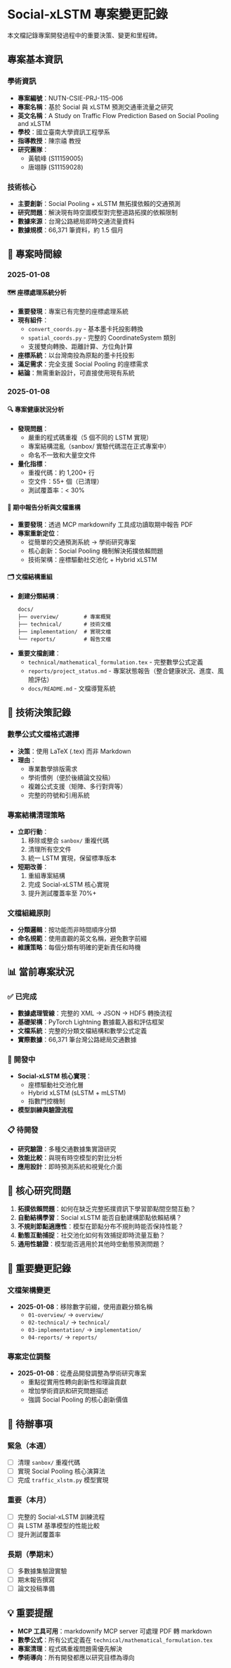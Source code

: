 # Social-xLSTM 專案變更記錄

本文檔記錄專案開發過程中的重要決策、變更和里程碑。

## 專案基本資訊

### 學術資訊
- **專案編號**：NUTN-CSIE-PRJ-115-006
- **專案名稱**：基於 Social 與 xLSTM 預測交通車流量之研究
- **英文名稱**：A Study on Traffic Flow Prediction Based on Social Pooling and xLSTM
- **學校**：國立臺南大學資訊工程學系
- **指導教授**：陳宗禧 教授
- **研究團隊**：
  - 黃毓峰 (S11159005)
  - 唐翊靜 (S11159028)

### 技術核心
- **主要創新**：Social Pooling + xLSTM 無拓撲依賴的交通預測
- **研究問題**：解決現有時空圖模型對完整道路拓撲的依賴限制
- **數據來源**：台灣公路總局即時交通流量資料
- **數據規模**：66,371 筆資料，約 1.5 個月

## 📅 專案時間線

### 2025-01-08

#### 🗺️ 座標處理系統分析
- **重要發現**：專案已有完整的座標處理系統
- **現有組件**：
  - `convert_coords.py` - 基本墨卡托投影轉換
  - `spatial_coords.py` - 完整的 CoordinateSystem 類別
  - 支援雙向轉換、距離計算、方位角計算
- **座標系統**：以台灣南投為原點的墨卡托投影
- **滿足需求**：完全支援 Social Pooling 的座標需求
- **結論**：無需重新設計，可直接使用現有系統

### 2025-01-08
#### 🔍 專案健康狀況分析
- **發現問題**：
  - 嚴重的程式碼重複（5 個不同的 LSTM 實現）
  - 專案結構混亂（sanbox/ 實驗代碼混在正式專案中）
  - 命名不一致和大量空文件
- **量化指標**：
  - 重複代碼：約 1,200+ 行
  - 空文件：55+ 個（已清理）
  - 測試覆蓋率：< 30%

#### 📄 期中報告分析與文檔重構
- **重要發現**：透過 MCP markdownify 工具成功讀取期中報告 PDF
- **專案重新定位**：
  - 從簡單的交通預測系統 → 學術研究專案
  - 核心創新：Social Pooling 機制解決拓撲依賴問題
  - 技術架構：座標驅動社交池化 + Hybrid xLSTM

#### 🗂️ 文檔結構重組
- **創建分類結構**：
  ```
  docs/
  ├── overview/        # 專案概覽
  ├── technical/       # 技術文檔
  ├── implementation/  # 實現文檔
  └── reports/         # 報告文檔
  ```
- **重要文檔創建**：
  - `technical/mathematical_formulation.tex` - 完整數學公式定義
  - `reports/project_status.md` - 專案狀態報告（整合健康狀況、進度、風險評估）
  - `docs/README.md` - 文檔導覽系統

## 🔬 技術決策記錄

### 數學公式文檔格式選擇
- **決策**：使用 LaTeX (.tex) 而非 Markdown
- **理由**：
  - 專業數學排版需求
  - 學術慣例（便於後續論文投稿）
  - 複雜公式支援（矩陣、多行對齊等）
  - 完整的符號和引用系統

### 專案結構清理策略
- **立即行動**：
  1. 移除或整合 `sanbox/` 重複代碼
  2. 清理所有空文件
  3. 統一 LSTM 實現，保留標準版本
- **短期改善**：
  1. 重組專案結構
  2. 完成 Social-xLSTM 核心實現
  3. 提升測試覆蓋率至 70%+

### 文檔組織原則
- **分類邏輯**：按功能而非時間順序分類
- **命名規範**：使用直觀的英文名稱，避免數字前綴
- **維護策略**：每個分類有明確的更新責任和時機

## 📊 當前專案狀況

### ✅ 已完成
- **數據處理管線**：完整的 XML → JSON → HDF5 轉換流程
- **基礎架構**：PyTorch Lightning 數據載入器和評估框架
- **文檔系統**：完整的分類文檔結構和數學公式定義
- **實際數據**：66,371 筆台灣公路總局交通數據

### 🚧 開發中
- **Social-xLSTM 核心實現**：
  - 座標驅動社交池化層
  - Hybrid xLSTM (sLSTM + mLSTM)
  - 指數門控機制
- **模型訓練與驗證流程**

### 📋 待開發
- **研究驗證**：多種交通數據集實證研究
- **效能比較**：與現有時空模型的對比分析
- **應用設計**：即時預測系統和視覺化介面

## 🎯 核心研究問題

1. **拓撲依賴問題**：如何在缺乏完整拓撲資訊下學習節點間空間互動？
2. **自動結構學習**：Social xLSTM 能否自動建構節點依賴結構？
3. **不規則節點適應性**：模型在節點分布不規則時能否保持性能？
4. **動態互動捕捉**：社交池化如何有效捕捉即時流量互動？
5. **通用性驗證**：模型能否適用於其他時空動態預測問題？

## 🔄 重要變更記錄

### 文檔架構變更
- **2025-01-08**：移除數字前綴，使用直觀分類名稱
  - `01-overview/` → `overview/`
  - `02-technical/` → `technical/`
  - `03-implementation/` → `implementation/`
  - `04-reports/` → `reports/`

### 專案定位調整
- **2025-01-08**：從產品開發調整為學術研究專案
  - 重點從實用性轉向創新性和理論貢獻
  - 增加學術資訊和研究問題描述
  - 強調 Social Pooling 的核心創新價值

## 📝 待辦事項

### 緊急（本週）
- [ ] 清理 `sanbox/` 重複代碼
- [ ] 實現 Social Pooling 核心演算法
- [ ] 完成 `traffic_xlstm.py` 模型實現

### 重要（本月）
- [ ] 完整的 Social-xLSTM 訓練流程
- [ ] 與 LSTM 基準模型的性能比較
- [ ] 提升測試覆蓋率

### 長期（學期末）
- [ ] 多數據集驗證實驗
- [ ] 期末報告撰寫
- [ ] 論文投稿準備

## 💡 重要提醒

- **MCP 工具可用**：markdownify MCP server 可處理 PDF 轉 markdown
- **數學公式**：所有公式定義在 `technical/mathematical_formulation.tex`
- **專案清理**：程式碼重複問題需優先解決
- **學術導向**：所有開發都應以研究目標為導向